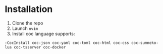 # Installation
1. Clone the repo
2. Launch `nvim`
4. Install coc language supports:
  ```
  :CocInstall coc-json coc-yaml coc-toml coc-html coc-css coc-sumneko-lua coc-tsserver coc-docker
  ```
